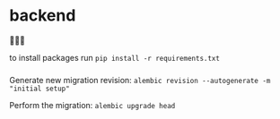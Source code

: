 # backend
🤮🤮🤮

to install packages run `pip install -r requirements.txt`


###

Generate new migration revision: `alembic revision --autogenerate -m "initial setup"`


Perform the migration: `alembic upgrade head`
